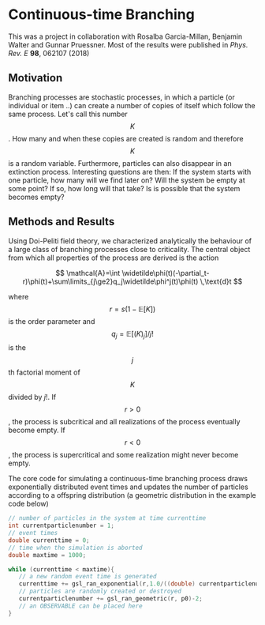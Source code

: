 # Continuous-time Branching
This was a project in collaboration with Rosalba Garcia-Millan, Benjamin Walter and Gunnar Pruessner. Most of the results were published in _Phys. Rev. E_ **98**, 062107 (2018)

<script src="https://cdn.mathjax.org/mathjax/latest/MathJax.js?config=TeX-AMS-MML_HTMLorMML" type="text/javascript"> 
</script>
## Motivation
Branching processes are stochastic processes, in which a particle (or individual or item ..) can create a number of copies of itself which follow the same process. Let's call this number $$K$$. How many and when these copies are created is random and therefore $$K$$ is a random variable. Furthermore, particles can also disappear in an extinction process. Interesting questions are then: If the system starts with one particle, how many will we find later on? Will the system be empty at some point? If so, how long will that take? Is is possible that the system becomes empty? 

## Methods and Results 
Using Doi-Peliti field theory, we characterized analytically the behaviour of a large class of branching processes close to criticality. The central object from which all properties of the process are derived is the action


$$ \mathcal{A}=\int \widetilde\phi(t)(-\partial_t-r)\phi(t)+\sum\limits_{j\ge2}q_j\widetilde\phi^j(t)\phi(t) \,\text{d}t $$

where $$r=s(1-\mathbb{E}[K])$$ is the order parameter and $$q_j=\mathbb{E}[(K)_j]/j!$$ is the $$j$$th factorial moment of $$K$$ divided by $j!$. If $$r>0$$, the process is subcritical and all realizations of the process eventually become empty. If $$r<0$$, the process is supercritical and some realization might never become empty. 

The core code for simulating a continuous-time branching process draws exponentially distributed event times and updates the number of particles according to a offspring distribution (a geometric distribution in the example code below) 

```C
// number of particles in the system at time currenttime
int currentparticlenumber = 1;
// event times
double currenttime = 0;
// time when the simulation is aborted
double maxtime = 1000; 

while (currenttime < maxtime){
   // a new random event time is generated
   currenttime += gsl_ran_exponential(r,1.0/((double) currentparticlenumber));
   // particles are randomly created or destroyed
   currentparticlenumber += gsl_ran_geometric(r, p0)-2; 
   // an OBSERVABLE can be placed here
}

```
